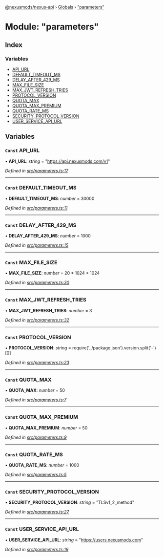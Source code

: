 [@nexusmods/nexus-api](../README.md) › [Globals](../globals.md) › ["parameters"](_parameters_.md)

# Module: "parameters"

## Index

### Variables

* [API_URL](_parameters_.md#const-api_url)
* [DEFAULT_TIMEOUT_MS](_parameters_.md#const-default_timeout_ms)
* [DELAY_AFTER_429_MS](_parameters_.md#const-delay_after_429_ms)
* [MAX_FILE_SIZE](_parameters_.md#const-max_file_size)
* [MAX_JWT_REFRESH_TRIES](_parameters_.md#const-max_jwt_refresh_tries)
* [PROTOCOL_VERSION](_parameters_.md#const-protocol_version)
* [QUOTA_MAX](_parameters_.md#const-quota_max)
* [QUOTA_MAX_PREMIUM](_parameters_.md#const-quota_max_premium)
* [QUOTA_RATE_MS](_parameters_.md#const-quota_rate_ms)
* [SECURITY_PROTOCOL_VERSION](_parameters_.md#const-security_protocol_version)
* [USER_SERVICE_API_URL](_parameters_.md#const-user_service_api_url)

## Variables

### `Const` API_URL

• **API_URL**: *string* = "https://api.nexusmods.com/v1"

*Defined in [src/parameters.ts:17](https://github.com/Nexus-Mods/node-nexus-api/blob/master/src/parameters.ts#L17)*

___

### `Const` DEFAULT_TIMEOUT_MS

• **DEFAULT_TIMEOUT_MS**: *number* = 30000

*Defined in [src/parameters.ts:11](https://github.com/Nexus-Mods/node-nexus-api/blob/master/src/parameters.ts#L11)*

___

### `Const` DELAY_AFTER_429_MS

• **DELAY_AFTER_429_MS**: *number* = 1000

*Defined in [src/parameters.ts:15](https://github.com/Nexus-Mods/node-nexus-api/blob/master/src/parameters.ts#L15)*

___

### `Const` MAX_FILE_SIZE

• **MAX_FILE_SIZE**: *number* = 20 * 1024 * 1024

*Defined in [src/parameters.ts:30](https://github.com/Nexus-Mods/node-nexus-api/blob/master/src/parameters.ts#L30)*

___

### `Const` MAX_JWT_REFRESH_TRIES

• **MAX_JWT_REFRESH_TRIES**: *number* = 3

*Defined in [src/parameters.ts:32](https://github.com/Nexus-Mods/node-nexus-api/blob/master/src/parameters.ts#L32)*

___

### `Const` PROTOCOL_VERSION

• **PROTOCOL_VERSION**: *string* = require('../package.json').version.split('-')[0]

*Defined in [src/parameters.ts:23](https://github.com/Nexus-Mods/node-nexus-api/blob/master/src/parameters.ts#L23)*

___

### `Const` QUOTA_MAX

• **QUOTA_MAX**: *number* = 50

*Defined in [src/parameters.ts:7](https://github.com/Nexus-Mods/node-nexus-api/blob/master/src/parameters.ts#L7)*

___

### `Const` QUOTA_MAX_PREMIUM

• **QUOTA_MAX_PREMIUM**: *number* = 50

*Defined in [src/parameters.ts:9](https://github.com/Nexus-Mods/node-nexus-api/blob/master/src/parameters.ts#L9)*

___

### `Const` QUOTA_RATE_MS

• **QUOTA_RATE_MS**: *number* = 1000

*Defined in [src/parameters.ts:5](https://github.com/Nexus-Mods/node-nexus-api/blob/master/src/parameters.ts#L5)*

___

### `Const` SECURITY_PROTOCOL_VERSION

• **SECURITY_PROTOCOL_VERSION**: *string* = "TLSv1_2_method"

*Defined in [src/parameters.ts:27](https://github.com/Nexus-Mods/node-nexus-api/blob/master/src/parameters.ts#L27)*

___

### `Const` USER_SERVICE_API_URL

• **USER_SERVICE_API_URL**: *string* = "https://users.nexusmods.com"

*Defined in [src/parameters.ts:19](https://github.com/Nexus-Mods/node-nexus-api/blob/master/src/parameters.ts#L19)*
